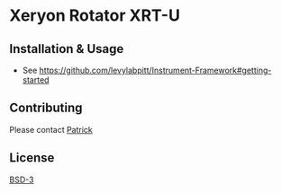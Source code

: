 # Xeryon Rotator XRT-U

## Installation & Usage

- See https://github.com/levylabpitt/Instrument-Framework#getting-started

## Contributing

Please contact [Patrick](p.irvin@levylab.org)

## License

[BSD-3](https://opensource.org/licenses/BSD-3-Clause)
